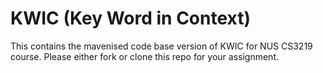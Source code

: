# KWIC (Key Word in Context)

This contains the mavenised code base version of KWIC for NUS CS3219 course.
Please either fork or clone this repo for your assignment.
